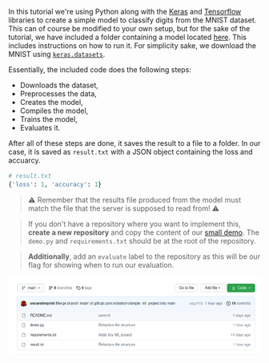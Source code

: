 In this tutorial we're using Python along with the [Keras](https://keras.io/) and [Tensorflow](https://www.tensorflow.org/) libraries to create a simple model to classify digits from the MNIST dataset. This can of course be modified to your own setup, but for the sake of the tutorial, we have included a folder containing a model located [here](https://github.com/vickstrom/automation-of-model-evaluation/tree/main/code/ml). This includes instructions on how to run it. For simplicity sake, we download the MNIST using [`keras.datasets`](https://www.tensorflow.org/api_docs/python/tf/keras/datasets/mnist/load_data). 

Essentially, the included code does the following steps:     
* Downloads the dataset,
* Preprocesses the data,
* Creates the model,
* Compiles the model,
* Trains the model,
* Evaluates it. 

After all of these steps are done, it saves the result to a file to a folder. In our case, it is saved as `result.txt` with a JSON object containing the loss and accuarcy.
```python
# result.txt
{'loss': 1, 'accuracy': 1}
```
> ⚠️  Remember that the results file produced from the model must match the file that the server is supposed to read from! ⚠️  

> If you don't have a repository where you want to implement this, __create a new repository__ and copy the content of our [small demo](https://github.com/vickstrom/automation-of-model-evaluation/tree/main/code/ml). The `demo.py` and `requirements.txt` should be at the root of the repository.


> __Additionally__, add an `evaluate` label to the repository as this will be our flag for showing when to run our evaluation.

![alt text](./assets/root_ml_project.png "create_app")